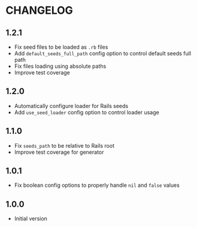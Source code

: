 # CHANGELOG

## 1.2.1

- Fix seed files to be loaded as `.rb` files
- Add `default_seeds_full_path` config option to control default seeds full path
- Fix files loading using absolute paths
- Improve test coverage

## 1.2.0

- Automatically configure loader for Rails seeds
- Add `use_seed_loader` config option to control loader usage

## 1.1.0

- Fix `seeds_path` to be relative to Rails root
- Improve test coverage for generator

## 1.0.1

- Fix boolean config options to properly handle `nil` and `false` values

## 1.0.0

- Initial version
